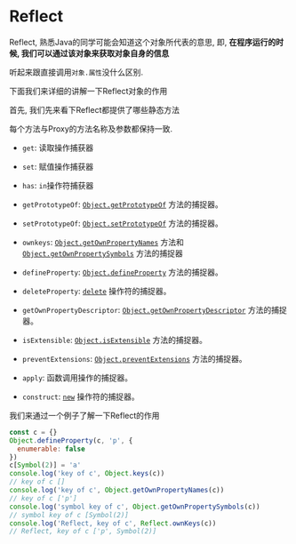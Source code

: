 # Reflect

Reflect, 熟悉Java的同学可能会知道这个对象所代表的意思, 即, **在程序运行的时候, 我们可以通过该对象来获取对象自身的信息**

听起来跟直接调用`对象.属性`没什么区别.

下面我们来详细的讲解一下Reflect对象的作用



首先, 我们先来看下Reflect都提供了哪些静态方法

每个方法与Proxy的方法名称及参数都保持一致.

+ `get`: 读取操作捕获器

+ `set`: 赋值操作捕获器

+ `has`: `in`操作符捕获器

  

+ `getPrototypeOf`: [`Object.getPrototypeOf`](https://developer.mozilla.org/zh-CN/docs/Web/JavaScript/Reference/Global_Objects/Object/GetPrototypeOf) 方法的捕捉器。

+ `setPrototypeOf`: [`Object.setPrototypeOf`](https://developer.mozilla.org/zh-CN/docs/Web/JavaScript/Reference/Global_Objects/Object/setPrototypeOf) 方法的捕捉器。



+ `ownkeys`: [`Object.getOwnPropertyNames`](https://developer.mozilla.org/zh-CN/docs/Web/JavaScript/Reference/Global_Objects/Object/getOwnPropertyNames) 方法和 [`Object.getOwnPropertySymbols`](https://developer.mozilla.org/zh-CN/docs/Web/JavaScript/Reference/Global_Objects/Object/getOwnPropertySymbols) 方法的捕捉器

+ `defineProperty`: [`Object.defineProperty`](https://developer.mozilla.org/zh-CN/docs/Web/JavaScript/Reference/Global_Objects/Object/defineProperty) 方法的捕捉器。

+ `deleteProperty`: [`delete`](https://developer.mozilla.org/zh-CN/docs/Web/JavaScript/Reference/Operators/delete) 操作符的捕捉器。

+ `getOwnPropertyDescriptor`: [`Object.getOwnPropertyDescriptor`](https://developer.mozilla.org/zh-CN/docs/Web/JavaScript/Reference/Global_Objects/Object/getOwnPropertyDescriptor) 方法的捕捉器。

  

+ `isExtensible`: [`Object.isExtensible`](https://developer.mozilla.org/zh-CN/docs/Web/JavaScript/Reference/Global_Objects/Object/isExtensible) 方法的捕捉器。

+ `preventExtensions`: [`Object.preventExtensions`](https://developer.mozilla.org/zh-CN/docs/Web/JavaScript/Reference/Global_Objects/Object/preventExtensions) 方法的捕捉器。

+ `apply`: 函数调用操作的捕捉器。

+ `construct`: [`new`](https://developer.mozilla.org/zh-CN/docs/Web/JavaScript/Reference/Operators/new) 操作符的捕捉器。



我们来通过一个例子了解一下Reflect的作用

```javascript
const c = {}
Object.defineProperty(c, 'p', {
  enumerable: false
})
c[Symbol(2)] = 'a'
console.log('key of c', Object.keys(c))
// key of c []
console.log('key of c', Object.getOwnPropertyNames(c))
// key of c ['p']
console.log('symbol key of c', Object.getOwnPropertySymbols(c))
// symbol key of c [Symbol(2)]
console.log('Reflect, key of c', Reflect.ownKeys(c))
// Reflect, key of c ['p', Symbol(2)]
```

